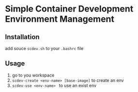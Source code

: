 # Simple Container Development Environment Management

## Installation
add souce `scdev.sh` to your `.bashrc` file

## Usage
1. go to you workspace
2. `scdev-create <env-name> [base-image]` to create an env
3. `scdev-use <env-name> ` to use an exist env
